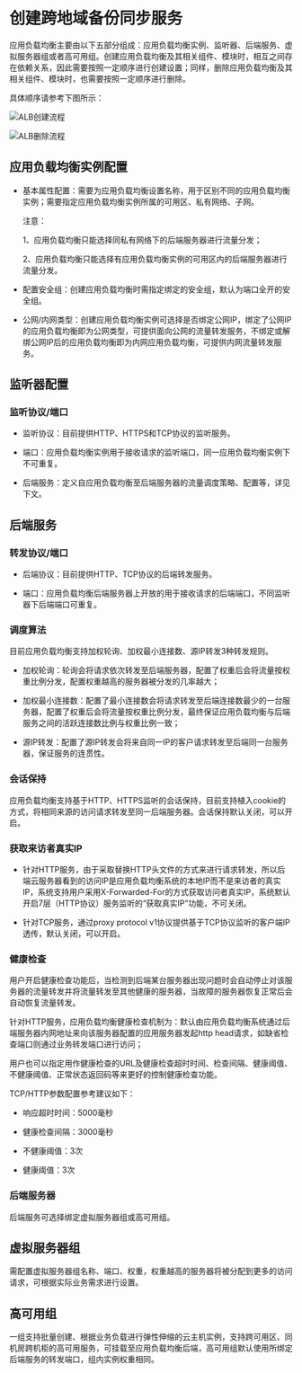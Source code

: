 
# 创建跨地域备份同步服务

应用负载均衡主要由以下五部分组成：应用负载均衡实例、监听器、后端服务、虚拟服务器组或者高可用组。创建应用负载均衡及其相关组件、模块时，相互之间存在依赖关系，因此需要按照一定顺序进行创建设置；同样，删除应用负载均衡及其相关组件、模块时，也需要按照一定顺序进行删除。

具体顺序请参考下图所示：

 ![ALB创建流程](../../../../image/Networking/ALB/ALB-013.png)

 ![ALB删除流程](../../../../image/Networking/ALB/ALB-014.png)

## 应用负载均衡实例配置

- 基本属性配置：需要为应用负载均衡设置名称，用于区别不同的应用负载均衡实例；需要指定应用负载均衡实例所属的可用区、私有网络、子网。

	注意：
	
	1、应用负载均衡只能选择同私有网络下的后端服务器进行流量分发；
	
	2、应用负载均衡只能选择有应用负载均衡实例的可用区内的后端服务器进行流量分发。

- 配置安全组：创建应用负载均衡时需指定绑定的安全组，默认为端口全开的安全组。

- 公网/内网类型：创建应用负载均衡实例可选择是否绑定公网IP，绑定了公网IP的应用负载均衡即为公网类型，可提供面向公网的流量转发服务，不绑定或解绑公网IP后的应用负载均衡即为内网应用负载均衡，可提供内网流量转发服务。


## 监听器配置

### 监听协议/端口

- 监听协议：目前提供HTTP、HTTPS和TCP协议的监听服务。

- 端口：应用负载均衡实例用于接收请求的监听端口，同一应用负载均衡实例下不可重复。

- 后端服务：定义自应用负载均衡至后端服务器的流量调度策略、配置等，详见下文。

## 后端服务

### 转发协议/端口

- 后端协议：目前提供HTTP、TCP协议的后端转发服务。

- 端口：应用负载均衡后端服务器上开放的用于接收请求的后端端口，不同监听器下后端端口可重复。

### 调度算法

目前应用负载均衡支持加权轮询、加权最小连接数、源IP转发3种转发规则。

- 加权轮询：轮询会将请求依次转发至后端服务器，配置了权重后会将流量按权重比例分发，配置权重越高的服务器被分发的几率越大；

- 加权最小连接数：配置了最小连接数会将请求转发至后端连接数最少的一台服务器，配置了权重后会将流量按权重比例分发，最终保证应用负载均衡与后端服务之间的活跃连接数比例与权重比例一致；

- 源IP转发：配置了源IP转发会将来自同一IP的客户请求转发至后端同一台服务器，保证服务的连贯性。

### 会话保持

应用负载均衡支持基于HTTP、HTTPS监听的会话保持，目前支持植入cookie的方式，将相同来源的访问请求转发至同一后端服务器。会话保持默认关闭，可以开启。

### 获取来访者真实IP

- 针对HTTP服务，由于采取替换HTTP头文件的方式来进行请求转发，所以后端云服务器看到的访问IP是应用负载均衡系统的本地IP而不是来访者的真实IP，系统支持用户采用X-Forwarded-For的方式获取访问者真实IP，系统默认开启7层（HTTP协议）服务监听的“获取真实IP”功能，不可关闭。

- 针对TCP服务，通过proxy protocol v1协议提供基于TCP协议监听的客户端IP透传，默认关闭，可以开启。

### 健康检查

用户开启健康检查功能后，当检测到后端某台服务器出现问题时会自动停止对该服务器的流量转发并将流量转发至其他健康的服务器，当故障的服务器恢复正常后会自动恢复流量转发。

针对HTTP服务，应用负载均衡健康检查机制为：默认由应用负载均衡系统通过后端服务器内网地址来向该服务器配置的应用服务器发起http head请求，如缺省检查端口则通过业务转发端口进行访问；

用户也可以指定用作健康检查的URL及健康检查超时时间、检查间隔、健康阈值、不健康阈值、正常状态返回码等来更好的控制健康检查功能。

TCP/HTTP参数配置参考建议如下：

- 响应超时时间：5000毫秒

- 健康检查间隔：3000毫秒

- 不健康阈值：3次

- 健康阈值：3次

### 后端服务器

后端服务可选择绑定虚拟服务器组或高可用组。

## 虚拟服务器组

需配置虚拟服务器组名称、端口、权重，权重越高的服务器将被分配到更多的访问请求，可根据实际业务需求进行设置。

## 高可用组

一组支持批量创建、根据业务负载进行弹性伸缩的云主机实例，支持跨可用区、同机房跨机柜的高可用服务，可挂载至应用负载均衡后端，高可用组默认使用所绑定后端服务的转发端口，组内实例权重相同。



